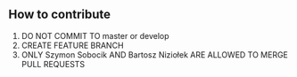 How to contribute
-------------
1. DO NOT COMMIT TO master or develop
2. CREATE FEATURE BRANCH
3. ONLY Szymon Sobocik AND Bartosz Niziołek ARE ALLOWED TO MERGE PULL REQUESTS
